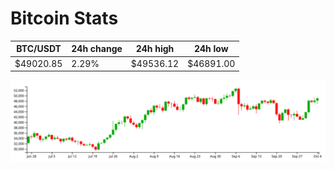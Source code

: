 # Bitcoin Stats

BTC/USDT|24h change|24h high|24h low|
|---|---|---|---|
|$49020.85|2.29%|$49536.12|$46891.00|

<img src="./chart.svg">
